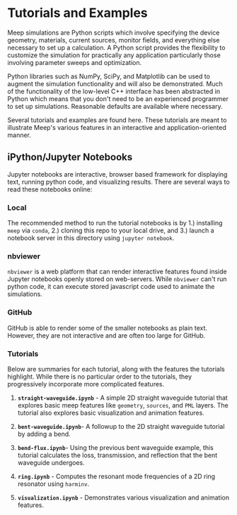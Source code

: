 # Tutorials and Examples

Meep simulations are Python scripts which involve specifying the device geometry, materials, current sources, monitor fields, and everything else necessary to set up a calculation. A Python script provides the flexibility to customize the simulation for practically any application particularly those involving parameter sweeps and optimization.

Python libraries such as NumPy, SciPy, and Matplotlib can be used to augment the simulation functionality and will also be demonstrated. Much of the functionality of the low-level C++ interface has been abstracted in Python which means that you don't need to be an experienced programmer to set up simulations. Reasonable defaults are available where necessary.

Several tutorials and examples are found here. These tutorials are meant to illustrate Meep's various features in an interactive and application-oriented manner. 

## iPython/Jupyter Notebooks

Jupyter notebooks are interactive, browser based framework for displaying text, running python code, and visualizing results. There are several ways to read these notebooks online:

### Local

The recommended method to run the tutorial notebooks is by 1.) installing `meep` via `conda`, 2.) cloning this repo to your local drive, and 3.) launch a notebook server in this directory using `jupyter notebook`.

### nbviewer

`nbviewer` is a web platform that can render interactive features found inside Jupyter notebooks openly stored on web-servers. While `nbviewer` can't run python code, it can execute stored javascript code used to animate the simulations. 

### GitHub

GitHub is able to render some of the smaller notebooks as plain text. However, they are not interactive and are often too large for GitHub.

### Tutorials

Below are summaries for each tutorial, along with the features the tutorials highlight. While there is no particular order to the tutorials, they progressively incorporate more complicated features.

1. __`straight-waveguide.ipynb`__ -
A simple 2D straight waveguide tutorial that explores basic meep features like `geometry`, `sources`, and `PML` layers. The tutorial also explores basic visualization and animation features.

2. __`bent-waveguide.ipynb`__-
A followup to the 2D straight waveguide tutorial by adding a bend.

3. __`bend-flux.ipynb`__-
Using the previous bent waveguide example, this tutorial calculates the loss, transmission, and reflection that the bent waveguide undergoes.

4. __`ring.ipynb`__ -
Computes the resonant mode frequencies of a 2D ring resonator using `harminv`.

5. __`visualization.ipynb`__ -
Demonstrates various visualization and animation features.
